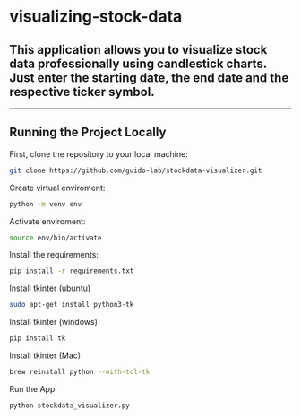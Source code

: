 # visualizing-stock-data


## This application allows you to visualize stock data professionally using candlestick charts. Just enter the starting date, the end date and the respective ticker symbol.

----

## Running the Project Locally

First, clone the repository to your local machine:

```bash
git clone https://github.com/guido-lab/stockdata-visualizer.git
```
Create virtual enviroment:

```bash
python -m venv env
```

Activate enviroment:

```bash
source env/bin/activate
```
Install the requirements:

```bash
pip install -r requirements.txt
```
Install tkinter (ubuntu)
```bash
sudo apt-get install python3-tk
```
Install tkinter (windows)
```bash
pip install tk
```
Install tkinter (Mac)
```bash
brew reinstall python --with-tcl-tk
```

Run the App
```bash
python stockdata_visualizer.py
```


